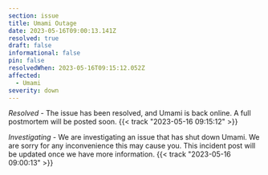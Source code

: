 ```yaml
---
section: issue
title: Umami Outage
date: 2023-05-16T09:00:13.141Z
resolved: true
draft: false
informational: false
pin: false
resolvedWhen: 2023-05-16T09:15:12.052Z
affected:
  - Umami
severity: down
---
```

*Resolved* - The issue has been resolved, and Umami is back online. A full postmortem will be posted soon. {{< track "2023-05-16 09:15:12" >}}

*Investigating* - We are investigating an issue that has shut down Umami. We are sorry for any inconvenience this may cause you. This incident post will be updated once we have more information. {{< track "2023-05-16 09:00:13" >}}